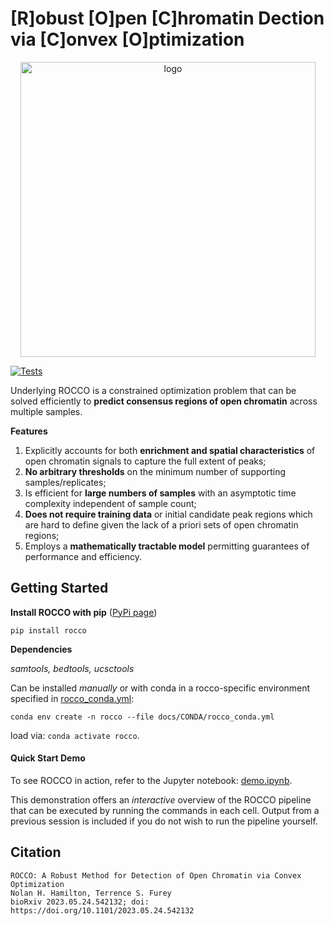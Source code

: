 # [R]obust [O]pen [C]hromatin Dection via [C]onvex [O]ptimization
<p align="center">
<img width="472" alt="logo" src="https://github.com/nolan-h-hamilton/ROCCO/assets/57746191/170478f1-5820-4056-b315-3c8dee3603d9">

[![Tests](https://github.com/nolan-h-hamilton/ROCCO/actions/workflows/tests.yml/badge.svg)](https://github.com/nolan-h-hamilton/ROCCO/actions/workflows/tests.yml)

Underlying ROCCO is a constrained optimization problem that can be solved efficiently to **predict consensus regions of open chromatin** across multiple samples.

**Features**

1. Explicitly accounts for both **enrichment and spatial characteristics** of open chromatin signals to capture the full extent of peaks;
1. **No arbitrary thresholds** on the minimum number of supporting samples/replicates;
1. Is efficient for **large numbers of samples** with an asymptotic time complexity independent of sample count;
1. **Does not require training data** or initial candidate peak regions which are hard to define given the lack of a priori sets of open chromatin regions;
1. Employs a **mathematically tractable model** permitting guarantees of performance and efficiency.

## Getting Started

**Install ROCCO with pip** ([PyPi page](https://pypi.org/project/rocco/))

  ```
  pip install rocco
  ```

**Dependencies**

*samtools, bedtools, ucsctools*

Can be installed *manually* or with conda in a rocco-specific environment specified in
[rocco_conda.yml](https://github.com/nolan-h-hamilton/ROCCO/blob/main/docs/CONDA/rocco_conda.yml):

```
conda env create -n rocco --file docs/CONDA/rocco_conda.yml
```
load via: `conda activate rocco`.




#### Quick Start Demo
To see ROCCO in action, refer to the Jupyter notebook: [demo.ipynb](https://github.com/nolan-h-hamilton/ROCCO/blob/main/demo.ipynb).

This demonstration offers an *interactive* overview of the ROCCO pipeline that can be executed by running the commands in each cell. Output from a previous session is included if you do not wish to run the pipeline yourself.

## Citation
```
ROCCO: A Robust Method for Detection of Open Chromatin via Convex Optimization
Nolan H. Hamilton, Terrence S. Furey
bioRxiv 2023.05.24.542132; doi: https://doi.org/10.1101/2023.05.24.542132
```
